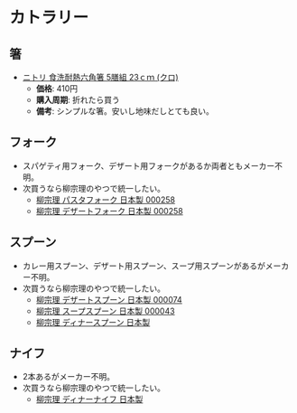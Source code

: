 カトラリー
====

箸
----

- [ニトリ 食洗耐熱六角箸 5膳組 23ｃｍ (クロ)](https://www.nitori-net.jp/store/ja/ec/KitchenGoodsTableware/Tableware/TablewareChopsticks/8915337s)
  - **価格**: 410円
  - **購入周期**: 折れたら買う
  - **備考**: シンプルな箸。安いし地味だしとても良い。

フォーク
----

- スパゲティ用フォーク、デザート用フォークがあるか両者ともメーカー不明。
- 次買うなら柳宗理のやつで統一したい。
  - [柳宗理 パスタフォーク 日本製 000258](https://www.amazon.co.jp/dp/B004DSOVU0/)
  - [柳宗理 デザートフォーク 日本製 000258](https://www.amazon.co.jp//dp/B004DSS7FU/)

スプーン
----

- カレー用スプーン、デザート用スプーン、スープ用スプーンがあるがメーカー不明。
- 次買うなら柳宗理のやつで統一したい。
  - [柳宗理 デザートスプーン 日本製 000074](https://www.amazon.co.jp/dp/B004DSS7L4/)
  - [柳宗理 スープスプーン 日本製 000043](https://www.amazon.co.jp/dp/B004DSUC4E/)
  - [柳宗理 ディナースプーン 日本製](https://www.amazon.co.jp/dp/B004DSOWK4/)

ナイフ
----

- 2本あるがメーカー不明。
- 次買うなら柳宗理のやつで統一したい。
  - [柳宗理 ディナーナイフ 日本製](https://www.amazon.co.jp/dp/B004DSOW1I/)
